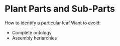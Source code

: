 # Plant Parts and Sub-Parts
How to identify a particular leaf
Want to avoid:
* Complete ontology
* Assembly heriarchies